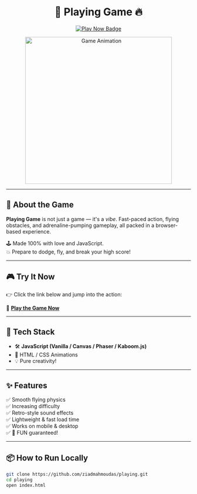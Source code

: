 <h1 align="center">🚀 Playing Game 🔥</h1>

<p align="center">
  <a href="https://ziadmahmoudas.github.io/playing/" target="_blank">
    <img src="https://img.shields.io/badge/Play%20Now-Click%20Here-green?style=for-the-badge&logo=firefox" alt="Play Now Badge"/>
  </a>
</p>

<p align="center">
  <img src="[https://media.giphy.com/media/v1.Y2lkPTc5MGI3NjExZHZkdzJhbGVnaGw0aXVmYWJ0dDkxOHhzNmduMjRtOWp0a3E5a2RuOCZlcD12MV9naWZzX3NlYXJjaCZjdD1n/3oEjI6SIIHBdRxXI40/giphy.gif](https://media0.giphy.com/media/v1.Y2lkPTc5MGI3NjExN3Y5NXYzYm43aXFibnloanR3NTRnMDduNmJwejI0MG5neDdzODlxcCZlcD12MV9pbnRlcm5hbF9naWZfYnlfaWQmY3Q9Zw/hL9q5k9dk9l0wGd4e0/giphy.gif)" width="400" alt="Game Animation"/>
</p>

---

## 🧨 About the Game

**Playing Game** is not just a game — it's a *vibe*. Fast-paced action, flying obstacles, and adrenaline-pumping gameplay, all packed in a browser-based experience.

🕹️ Made 100% with love and JavaScript.  
💥 Prepare to dodge, fly, and break your high score!

---

## 🎮 Try It Now

👉 Click the link below and jump into the action:

🔗 **[Play the Game Now](https://ziadmahmoudas.github.io/playing/)**

---

## 🧪 Tech Stack

- 🛠️ **JavaScript (Vanilla / Canvas / Phaser / Kaboom.js)**
- 🎨 HTML / CSS Animations
- 💡 Pure creativity!

---


## ✨ Features

✅ Smooth flying physics  
✅ Increasing difficulty  
✅ Retro-style sound effects  
✅ Lightweight & fast load time  
✅ Works on mobile & desktop  
✅ 💯 FUN guaranteed!

---

## 📦 How to Run Locally

```bash
git clone https://github.com/ziadmahmoudas/playing.git
cd playing
open index.html

